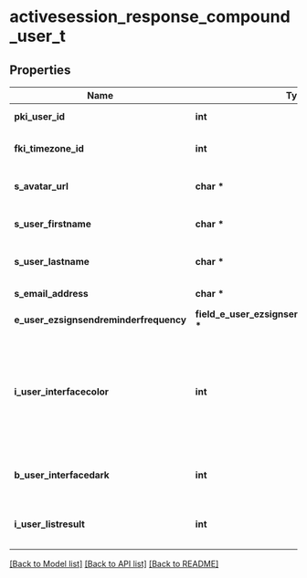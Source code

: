 # activesession_response_compound_user_t

## Properties
Name | Type | Description | Notes
------------ | ------------- | ------------- | -------------
**pki_user_id** | **int** | The unique ID of the User | 
**fki_timezone_id** | **int** | The unique ID of the Timezone | 
**s_avatar_url** | **char \*** | The url of the picture used as avatar | 
**s_user_firstname** | **char \*** | The First name of the user | 
**s_user_lastname** | **char \*** | The Last name of the user | 
**s_email_address** | **char \*** | The email address. | 
**e_user_ezsignsendreminderfrequency** | **field_e_user_ezsignsendreminderfrequency_t \*** |  | 
**i_user_interfacecolor** | **int** | The int32 representation of the interface color. For example, RGB color #39435B would be 3752795 | 
**b_user_interfacedark** | **int** | Whether to use a dark mode interface | 
**i_user_listresult** | **int** | The number of rows to return by default in lists | 

[[Back to Model list]](../README.md#documentation-for-models) [[Back to API list]](../README.md#documentation-for-api-endpoints) [[Back to README]](../README.md)


